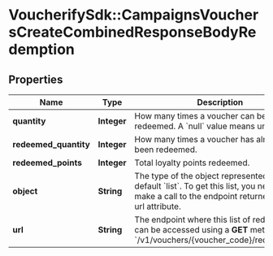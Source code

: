 # VoucherifySdk::CampaignsVouchersCreateCombinedResponseBodyRedemption

## Properties

| Name | Type | Description | Notes |
| ---- | ---- | ----------- | ----- |
| **quantity** | **Integer** | How many times a voucher can be redeemed. A &#x60;null&#x60; value means unlimited. | [optional] |
| **redeemed_quantity** | **Integer** | How many times a voucher has already been redeemed. | [optional] |
| **redeemed_points** | **Integer** | Total loyalty points redeemed. | [optional] |
| **object** | **String** | The type of the object represented is by default &#x60;list&#x60;. To get this list, you need to make a call to the endpoint returned in the url attribute. | [optional][default to &#39;list&#39;] |
| **url** | **String** | The endpoint where this list of redemptions can be accessed using a **GET** method. &#x60;/v1/vouchers/{voucher_code}/redemptions&#x60; | [optional] |

